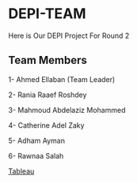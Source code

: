 # DEPI-TEAM
Here is Our DEPI Project For Round 2

## Team Members

1- Ahmed Ellaban (Team Leader)

2- Rania Raaef Roshdey

3- Mahmoud Abdelaziz Mohammed

4- Catherine Adel Zaky

5- Adham Ayman

6- Rawnaa Salah


[Tableau](https://public.tableau.com/app/profile/catherine.adel2847/viz/Book1_17392507361700/Dashboard1?publish=yes)
